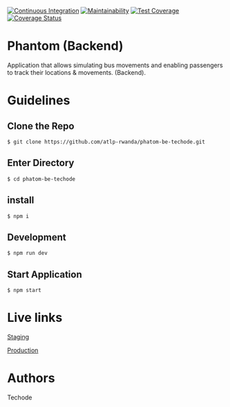

[![Continuous Integration](https://github.com/atlp-rwanda/phatom-be-techode/actions/workflows/develop.yml/badge.svg)](https://github.com/atlp-rwanda/phatom-be-techode/actions/workflows/develop.yml) [![Maintainability](https://api.codeclimate.com/v1/badges/9106b0c38340a9e4b148/maintainability)](https://codeclimate.com/github/atlp-rwanda/phatom-be-techode/maintainability) [![Test Coverage](https://api.codeclimate.com/v1/badges/9106b0c38340a9e4b148/test_coverage)](https://codeclimate.com/github/atlp-rwanda/phatom-be-techode/test_coverage) [![Coverage Status](https://coveralls.io/repos/github/atlp-rwanda/phatom-be-techode/badge.svg?branch=ft-be-sign-in-to-phantom)](https://coveralls.io/github/atlp-rwanda/phatom-be-techode?branch=ft-be-sign-in-to-phantom)


# Phantom (Backend)

Application that allows simulating bus movements and enabling passengers to track their locations & movements. 
(Backend).

# Guidelines

## Clone the Repo

```
$ git clone https://github.com/atlp-rwanda/phatom-be-techode.git 
```

## Enter Directory

```
$ cd phatom-be-techode 
```

## install
```
$ npm i 
```

## Development

```
$ npm run dev
```

## Start Application

```
$ npm start
```

# Live links

[Staging](url)

[Production](url)

# Authors

Techode